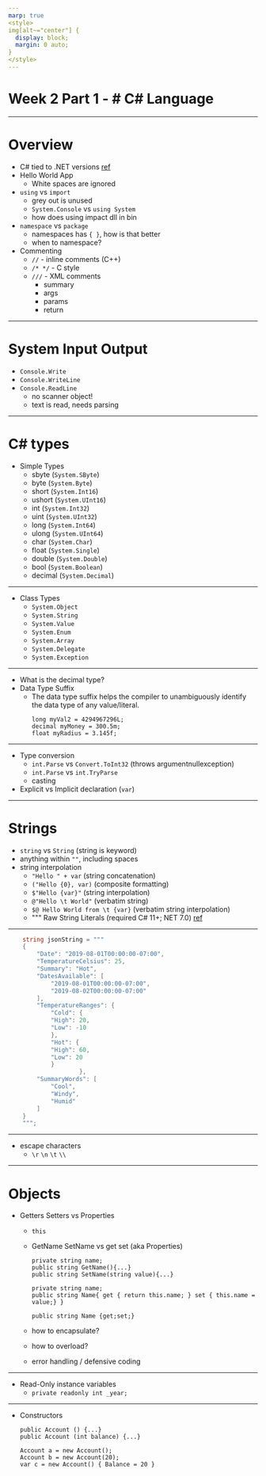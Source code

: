 ```yaml
---
marp: true
<style>
img[alt~="center"] {
  display: block;
  margin: 0 auto;
}
</style>
---
```


# Week 2 Part 1 - # C# Language
---
<style scoped>section { font-size: 20px; }</style>
# Overview
- C# tied to .NET versions [ref](https://www.c-sharpcorner.com/article/c-sharp-versions/)
- Hello World App
    - White spaces are ignored
- `using` vs `import`
    - grey out is unused
    - `System.Console` vs `using System`
    - how does using impact dll in bin
- `namespace` vs `package`
    - namespaces has `{ }`, how is that better
    - when to namespace?
- Commenting
    - `//` - inline comments (C++)
    - `/* */` - C style
    - `///` - XML comments
        - summary
        - args
        - params
        - return
--- 
# System Input Output
- `Console.Write`
- `Console.WriteLine`
- `Console.ReadLine`
    - no scanner object!
    - text is read, needs parsing
---
<style scoped>section { font-size: 20px; }</style>
# C# types
- Simple Types
    - sbyte (`System.SByte`)
    - byte (`System.Byte`)
    - short (`System.Int16`)
    - ushort (`System.UInt16`)
    - int (`System.Int32`)
    - uint (`System.UInt32`)
    - long (`System.Int64`)
    - ulong (`System.UInt64`)
    - char (`System.Char`)
    - float (`System.Single`)
    - double (`System.Double`)
    - bool (`System.Boolean`)
    - decimal (`System.Decimal`)
---
- Class Types
    - `System.Object`
    - `System.String`
    - `System.Value`
    - `System.Enum`
    - `System.Array`
    - `System.Delegate`
    - `System.Exception`
---
- What is the decimal type?
- Data Type Suffix
    - The data type suffix helps the compiler to unambiguously identify the data type of any value/literal.
        ```
        long myVal2 = 4294967296L;
        decimal myMoney = 300.5m;
        float myRadius = 3.145f;
        ```
---
- Type conversion
    - `int.Parse` vs `Convert.ToInt32` (throws argumentnullexception)
    - `int.Parse` vs `int.TryParse`
    - casting
- Explicit vs Implicit declaration (`var`)
---
<style scoped>section { font-size: 20px; }</style>
# Strings
- `string` vs `String` (string is keyword)
- anything within `""`, including spaces
- string interpolation
    - `"Hello " + var` (string concatenation)
    - `("Hello {0}, var)` (composite formatting)
    - `$"Hello {var}"` (string interpolation)
    - `@"Hello \t World"` (verbatim string)
    - `$@ Hello World from \t {var}` (verbatim string interpolation)
    -  """ Raw String Literals (required C# 11+; NET 7.0) [ref](https://learn.microsoft.com/en-us/dotnet/csharp/language-reference/tokens/raw-string)
---
<style scoped>section { font-size: 20px; }</style>
```csharp
    string jsonString = """
    {
        "Date": "2019-08-01T00:00:00-07:00",
        "TemperatureCelsius": 25,
        "Summary": "Hot",
        "DatesAvailable": [
            "2019-08-01T00:00:00-07:00",
            "2019-08-02T00:00:00-07:00"
        ],
        "TemperatureRanges": {
            "Cold": {
            "High": 20,
            "Low": -10
            },
            "Hot": {
            "High": 60,
            "Low": 20
            }
                    },
        "SummaryWords": [
            "Cool",
            "Windy",
            "Humid"
        ]
    }
    """; 
```
---
- escape characters
    - `\r` `\n` `\t` `\\`
---
<style scoped>section { font-size: 20px; }</style>
# Objects
- Getters Setters vs Properties
    - `this`
    - GetName SetName vs get set (aka Properties)
        ```
        private string name;
        public string GetName(){...}
        public string SetName(string value){...}
        ```
        ```
        private string name;
        public string Name{ get { return this.name; } set { this.name = value;} }
        ```
        ```
        public string Name {get;set;}
        ```
    
    - how to encapsulate? 
    - how to overload?
    - error handling / defensive coding
---
- Read-Only instance variables
    - `private readonly int _year;`
---
- Constructors
    ```
    public Account () {...}
    public Account (int balance) {...}

    Account a = new Account();
    Account b = new Account(20);
    var c = new Account() { Balance = 20 }
    ```





